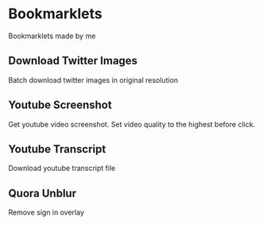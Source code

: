 # Bookmarklets

Bookmarklets made by me

## Download Twitter Images

Batch download twitter images in original resolution

## Youtube Screenshot

Get youtube video screenshot. Set video quality to the highest before click.

## Youtube Transcript

Download youtube transcript file

## Quora Unblur

Remove sign in overlay
